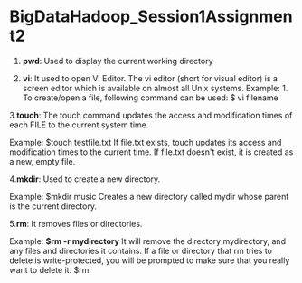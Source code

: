 # BigDataHadoop_Session1Assignment2
1. __pwd__: Used to display the current working directory

2. __vi__: It used to open VI Editor. The vi editor (short for visual editor) is a screen editor which is available on almost all Unix systems. 
Example: 1. To create/open a file, following command can be used:
              $ vi filename

3.__touch__: The touch command updates the access and modification times of each FILE to the current system time.

Example: $touch testfile.txt
    If file.txt exists, touch updates its access and modification times to the current time. If file.txt doesn't exist, it is created as a new, empty file.
    
4.__mkdir__: Used to create a new directory.

Example: $mkdir music
    Creates a new directory called mydir whose parent is the current directory.
    
5.__rm__: It removes files or directories.

Example: __$rm -r mydirectory__
         It will remove the directory mydirectory, and any files and directories it contains. If a file or directory that rm tries to delete is write-protected, you will be prompted to make sure that you really want to delete it.
         $rm 



